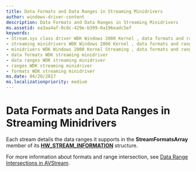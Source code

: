 ```yaml
---
title: Data Formats and Data Ranges in Streaming Minidrivers
author: windows-driver-content
description: Data Formats and Data Ranges in Streaming Minidrivers
ms.assetid: ea3aa4af-0c8c-429e-b399-0a196eadc5ef
keywords:
- Stream.sys class driver WDK Windows 2000 Kernel , data formats and ranges
- streaming minidrivers WDK Windows 2000 Kernel , data formats and ranges
- minidrivers WDK Windows 2000 Kernel Streaming , data formats and ranges
- data formats WDK streaming minidriver
- data ranges WDK streaming minidriver
- ranges WDK streaming minidriver
- formats WDK streaming minidriver
ms.date: 04/20/2017
ms.localizationpriority: medium
---
```


# Data Formats and Data Ranges in Streaming Minidrivers





Each stream details the data ranges it supports in the **StreamFormatsArray** member of its [**HW\_STREAM\_INFORMATION**](https://msdn.microsoft.com/library/windows/hardware/ff559692) structure.

For more information about formats and range intersection, see [Data Range Intersections in AVStream](data-range-intersections-in-avstream.md).

 

 




